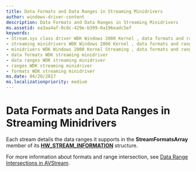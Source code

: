 ```yaml
---
title: Data Formats and Data Ranges in Streaming Minidrivers
author: windows-driver-content
description: Data Formats and Data Ranges in Streaming Minidrivers
ms.assetid: ea3aa4af-0c8c-429e-b399-0a196eadc5ef
keywords:
- Stream.sys class driver WDK Windows 2000 Kernel , data formats and ranges
- streaming minidrivers WDK Windows 2000 Kernel , data formats and ranges
- minidrivers WDK Windows 2000 Kernel Streaming , data formats and ranges
- data formats WDK streaming minidriver
- data ranges WDK streaming minidriver
- ranges WDK streaming minidriver
- formats WDK streaming minidriver
ms.date: 04/20/2017
ms.localizationpriority: medium
---
```


# Data Formats and Data Ranges in Streaming Minidrivers





Each stream details the data ranges it supports in the **StreamFormatsArray** member of its [**HW\_STREAM\_INFORMATION**](https://msdn.microsoft.com/library/windows/hardware/ff559692) structure.

For more information about formats and range intersection, see [Data Range Intersections in AVStream](data-range-intersections-in-avstream.md).

 

 




